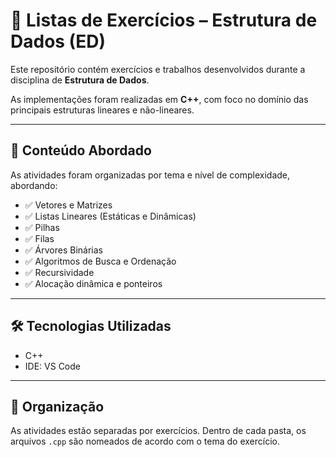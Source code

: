 # 🧮 Listas de Exercícios – Estrutura de Dados (ED)

Este repositório contém exercícios e trabalhos desenvolvidos durante a disciplina de **Estrutura de Dados**.

As implementações foram realizadas em **C++**, com foco no domínio das principais estruturas lineares e não-lineares.

---

## 📘 Conteúdo Abordado

As atividades foram organizadas por tema e nível de complexidade, abordando:

- ✅ Vetores e Matrizes
- ✅ Listas Lineares (Estáticas e Dinâmicas)
- ✅ Pilhas
- ✅ Filas
- ✅ Árvores Binárias
- ✅ Algoritmos de Busca e Ordenação
- ✅ Recursividade
- ✅ Alocação dinâmica e ponteiros

---

## 🛠️ Tecnologias Utilizadas

- C++
- IDE: VS Code

---

## 📁 Organização

As atividades estão separadas por exercícios. Dentro de cada pasta, os arquivos `.cpp` são nomeados de acordo com o tema do exercício.
